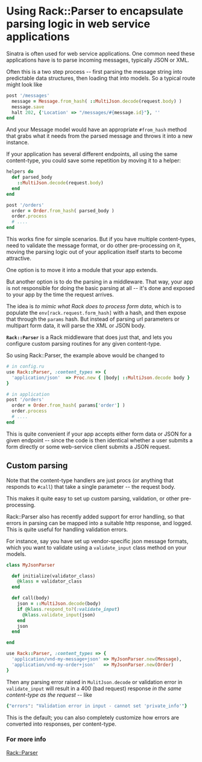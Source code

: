 Using Rack::Parser to encapsulate parsing logic in web service applications
===========================

Sinatra is often used for web service applications. One common need these 
applications have is to parse incoming messages, typically JSON or XML.

Often this is a two step process -- first parsing the message string into 
predictable data structures, then loading that into models. So a typical route 
might look like

```ruby
post '/messages'
  message = Message.from_hash( ::MultiJson.decode(request.body) )
  message.save
  halt 202, {'Location' => "/messages/#{message.id}"}, ''
end
```

And your Message model would have an appropriate `#from_hash` method that
grabs what it needs from the parsed message and throws it into a new instance.

If your application has several different endpoints, all using the same 
content-type, you could save some repetition by moving it to a helper:

```ruby
helpers do
  def parsed_body
    ::MultiJson.decode(request.body)
  end
end

post '/orders'
  order = Order.from_hash( parsed_body )
  order.process
  # ....
end
```

This works fine for simple scenarios. But if you have multiple content-types, 
need to validate the message format, or do other pre-processing on it, moving
the parsing logic out of your application itself starts to become attractive.

One option is to move it into a module that your app extends.

But another option is to do the parsing in a middleware. That way, your app is
not responsible for doing the basic parsing at all -- it's done and exposed to
your app by the time the request arrives.

The idea is *to mimic what Rack does to process form data*, which is to populate
the `env[rack.request.form_hash]` with a hash, and then expose that through the
`params` hash. But instead of parsing url parameters or multipart form data, it 
will parse the XML or JSON body.

**`Rack::Parser`** is a Rack middleware that does just that, and lets you 
configure custom parsing routines for any given content-type. 

So using Rack::Parser, the example above would be changed to

```ruby
# in config.ru
use Rack::Parser, :content_types => {
  'application/json'  => Proc.new { |body| ::MultiJson.decode body }
}

# in application
post '/orders'
  order = Order.from_hash( params['order'] )
  order.process
  # ....
end
```

This is quite convenient if your app accepts either form data or JSON for a 
given endpoint -- since the code is then identical whether a user submits a 
form directly or some web-service client submits a JSON request.

## Custom parsing

Note that the content-type handlers are just procs (or anything that responds to
`#call`) that take a single parameter -- the request body. 

This makes it quite easy to set up custom parsing, validation, or other pre-
processing. 

Rack::Parser also has recently added support for error handling, so that errors
in parsing can be mapped into a suitable http response, and logged. This is 
quite useful for handling validation errors.

For instance, say you have set up vendor-specific json message formats, which
you want to validate using a `validate_input` class method on your models.

```ruby
class MyJsonParser

  def initialize(validator_class)
    @klass = validator_class
  end

  def call(body)
    json = ::MultiJson.decode(body)
    if @klass.respond_to?(:validate_input)
      @klass.validate_input(json)
    end
    json
  end

end

use Rack::Parser, :content_types => {
  'application/vnd-my-message+json' => MyJsonParser.new(Message),
  'application/vnd-my-order+json'   => MyJsonParser.new(Order)
}
```


Then any parsing error raised in `MulitJson.decode` or validation error in 
`validate_input` will result in a 400 (bad request) response *in the same 
content-type as the request* -- like

```ruby
{"errors": "Validation error in input - cannot set 'private_info'"}
```

This is the default; you can also completely customize how errors are converted
into responses, per content-type.


### For more info

[Rack::Parser](https://github.com/achiu/rack-parser)

